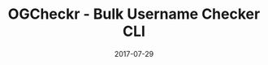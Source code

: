 ---
type: "project"
date: "2017-07-29"
title: "OGCheckr - Bulk Username Checker CLI"
repo: "https://github.com/checker/cli"
techStack: "Python CLI REST Proxy HTTP"
ongoing: true
---